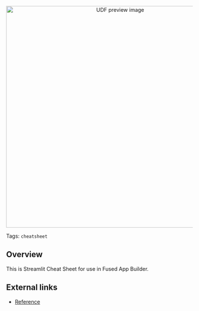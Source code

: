 <!--fused:pin=4-->
<!--fused:preview-->
<p align="center"><img src="https://fused-magic.s3.amazonaws.com/thumbnails/apps-public/Streamlit_Cheat_Sheet.png" width="600" alt="UDF preview image"></p>

<!--fused:tags-->
Tags: `cheatsheet`

<!--fused:readme-->
## Overview

This is Streamlit Cheat Sheet for use in Fused App Builder. 

## External links
- [Reference](https://github.com/daniellewisDL/streamlit-cheat-sheet)
